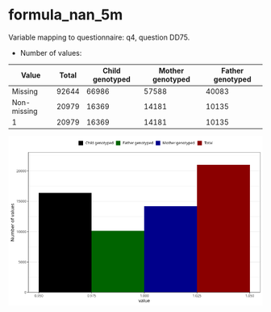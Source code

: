 # formula_nan_5m
Variable mapping to questionnaire: q4, question DD75.
- Number of values:

| Value | Total | Child genotyped | Mother genotyped | Father genotyped |
| ----- | ----- | --------------- | ---------------- | ---------------- |
| Missing | 92644 | 66986 | 57588 | 40083 |
| Non-missing | 20979 | 16369 | 14181 | 10135 |
| 1 | 20979 | 16369 | 14181 | 10135 |



![](formula_nan_5m_n.png)



